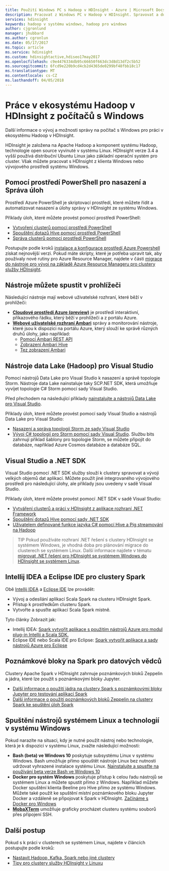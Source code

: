 ```yaml
---
title: Použití Windows PC s Hadoop v HDInsight - Azure | Microsoft Docs
description: Pracovat z Windows PC v Hadoop v HDInsight. Spravovat a dotaz clusterů pomocí nástroje PowerShell, sady Visual Studio a Linux. Vývoj řešení pro velká data pomocí rozhraní .NET.
services: hdinsight
keywords: hadoop v systému windows, hadoop pro windows
author: cjgronlund
manager: jhubbard
ms.author: cgronlun
ms.date: 05/17/2017
ms.topic: article
ms.service: hdinsight
ms.custom: hdinsightactive,hdiseo17may2017
ms.openlocfilehash: c9e4476334db95c66650f663dc3d8d13df2c5b52
ms.sourcegitcommit: 6fcd9e220b9cd4cb2d4365de0299bf48fbb18c17
ms.translationtype: MT
ms.contentlocale: cs-CZ
ms.lasthandoff: 04/05/2018
---
```

# <a name="work-in-the-hadoop-ecosystem-on-hdinsight-from-a-windows-pc"></a>Práce v ekosystému Hadoop v HDInsight z počítačů s Windows

Další informace o vývoj a možnosti správy na počítač s Windows pro práci v ekosystému Hadoop v HDInsight. 

HDInsight je založena na Apache Hadoop a komponent systému Hadoop, technologie open source vyvinuté v systému Linux. HDInsight verze 3.4 a vyšší používá distribuční Ubuntu Linux jako základní operační systém pro cluster. Však můžete pracovat s HDInsight z klienta Windows nebo vývojového prostředí systému Windows.

## <a name="use-powershell-for-deployment-and-management-tasks"></a>Pomocí prostředí PowerShell pro nasazení a Správa úloh
Prostředí Azure PowerShell je skriptovací prostředí, které můžete řídit a automatizovat nasazení a úlohy správy v HDInsight ze systému Windows.

Příklady úloh, které můžete provést pomocí prostředí PowerShell:

* [Vytvoření clusterů pomocí prostředí PowerShell](hdinsight-hadoop-create-linux-clusters-azure-powershell.md)
* [Spouštění dotazů Hive pomocí prostředí PowerShell](hadoop/apache-hadoop-use-hive-powershell.md)
* [Správa clusterů pomocí prostředí PowerShell](hdinsight-administer-use-powershell.md)

Postupujte podle kroků [instalace a konfigurace prostředí Azure Powershell](https://docs.microsoft.com/powershell/azure/install-azurerm-ps) získat nejnovější verzi. Pokud máte skripty, které je potřeba upravit tak, aby používaly nové rutiny pro Azure Resource Manager, najdete v části [migrace do nástroje pro vývoj na základě Azure Resource Manageru pro clustery služby HDInsight](hdinsight-hadoop-development-using-azure-resource-manager.md).

## <a name="utilities-you-can-run-in-a-browser"></a>Nástroje můžete spustit v prohlížeči
Následující nástroje mají webové uživatelské rozhraní, které běží v prohlížeči:
* **[Cloudové prostředí Azure (preview)](https://docs.microsoft.com/azure/cloud-shell/quickstart)**  je prostředí interaktivní, příkazového řádku, který běží v prohlížeči a z portálu Azure.
* **[Webové uživatelské rozhraní Ambari](hdinsight-hadoop-manage-ambari.md)**  správy a monitorování nástroje, které jsou k dispozici na portálu Azure, který slouží ke správě různých druhů úlohy, jako například:
    * [Pomocí Ambari REST API](hdinsight-hadoop-manage-ambari-rest-api.md)
    * [Zobrazení Ambari Hive](hadoop/apache-hadoop-use-hive-ambari-view.md)
    * [Tez zobrazení Ambari](hdinsight-debug-ambari-tez-view.md)

## <a name="data-lake-hadoop-tools-for-visual-studio"></a>Nástroje data Lake (Hadoop) pro Visual Studio
Pomocí nástrojů Data Lake pro Visual Studio k nasazení a správě topologie Storm. Nástroje data Lake nainstaluje taky SCP.NET SDK, která umožňuje vyvíjet topologie C# Storm pomocí sady Visual Studio.

Před přechodem na následující příklady [nainstalujte a nástrojů Data Lake pro Visual Studio](hadoop/apache-hadoop-visual-studio-tools-get-started.md). 

Příklady úloh, které můžete provést pomocí sady Visual Studio a nástrojů Data Lake pro Visual Studio:
* [Nasazení a správa topologií Storm ze sady Visual Studio](storm/apache-storm-deploy-monitor-topology-linux.md)
* [Vývoj C# topologií pro Storm pomocí sady Visual Studio](storm/apache-storm-develop-csharp-visual-studio-topology.md). Službu bits zahrnují příklad šablony pro topologie Storm, se můžete připojit do databáze, například Azure Cosmos databáze a databáze SQL.

## <a name="visual-studio-and-the-net-sdk"></a>Visual Studio a .NET SDK 

Visual Studio pomocí .NET SDK služby slouží k clustery spravovat a vývoji velkých objemů dat aplikací. Můžete použít jiné integrovaného vývojového prostředí pro následující úlohy, ale příklady jsou uvedeny v sadě Visual Studio.

Příklady úloh, které můžete provést pomocí .NET SDK v sadě Visual Studio:
* [Vytváření clusterů a práci v HDInsight z aplikace rozhraní .NET Framework](hdinsight-hadoop-create-linux-clusters-dotnet-sdk.md)
* [Spouštění dotazů Hive pomocí sady .NET SDK](hadoop/apache-hadoop-use-hive-dotnet-sdk.md)
* [Uživatelem definované funkce jazyka C# pomocí Hive a Pig streamování na Hadoop](hadoop/apache-hadoop-hive-pig-udf-dotnet-csharp.md)

> TIP Pokud používáte rozhraní .NET řešení s clustery HDInsight se systémem Windows, je vhodná doba pro plánování migrace do clusterech se systémem Linux. Další informace najdete v tématu [migrovat .NET řešení pro HDInsight se systémem Windows do HDInsight se systémem Linux](hdinsight-hadoop-migrate-dotnet-to-linux.md).

## <a name="intellij-idea-and-eclipse-ide-for-spark-clusters"></a>Intellij IDEA a Eclipse IDE pro clustery Spark
Obě [Intellij IDEA](https://www.jetbrains.com/idea/download) a [Eclipse IDE](https://www.eclipse.org/downloads/) lze provádět:
* Vývoj a odesílání aplikací Scala Spark na clusteru HDInsight Spark.
* Přístup k prostředkům clusteru Spark.
* Vytvořte a spusťte aplikací Scala Spark místně.

Tyto články Zobrazit jak: 
* Intellij IDEA: [Spark vytvořit aplikace s použitím nástrojů Azure pro modul plug-in Intellij a Scala SDK.](spark/apache-spark-intellij-tool-plugin.md)
* Eclipse IDE nebo Scala IDE pro Eclipse: [Spark vytvořit aplikace a sady nástrojů Azure pro Eclipse](spark/apache-spark-eclipse-tool-plugin.md) 


## <a name="notebooks-on-spark-for-data-scientists"></a>Poznámkové bloky na Spark pro datových vědců 
Clustery Apache Spark v HDInsight zahrnuje poznámkových bloků Zeppelin a jádra, které lze použít s poznámkovými bloky Jupyter. 

* [Další informace o použití jádra na clustery Spark s poznámkovými bloky Jupyter pro testování aplikací Spark](spark/apache-spark-zeppelin-notebook.md)
* [Další informace o použití poznámkových bloků Zeppelin na clustery Spark ke spuštění úloh Spark](spark/apache-spark-jupyter-notebook-kernels.md) 


## <a name="run-linux-based-tools-and-technologies-on-windows"></a>Spuštění nástrojů systémem Linux a technologií v systému Windows

Pokud narazíte na situaci, kdy je nutné použít nástroj nebo technologie, která je k dispozici v systému Linux, zvažte následující možnosti:

* **Bash (beta) ve Windows 10** poskytuje subsystému Linux v systému Windows. Bash umožňuje přímo spouštět nástroje Linux bez nutnosti udržovat vyhrazené instalace systému Linux. [Nainstalujte a spusťte na používání beta verze Bash ve Windows 10](https://msdn.microsoft.com/commandline/wsl/install_guide)
* **Docker pro systém Windows** poskytuje přístup k celou řadu nástrojů se systémem Linux a můžete spustit přímo z Windows. Například můžete Docker spuštění klienta Beeline pro Hive přímo ze systému Windows. Můžete také použít ke spuštění místní poznámkového bloku Jupyter Docker a vzdáleně se připojovat k Spark v HDInsight. [Začínáme s Docker pro Windows](https://docs.docker.com/docker-for-windows/)
* **[MobaXTerm](http://mobaxterm.mobatek.net/)**  umožňuje graficky procházet clusteru systému souborů přes připojení SSH.

## <a name="next-steps"></a>Další postup
Pokud s k práci v clusterech se systémem Linux, najdete v článcích postupujte podle kroků:
* [Nastavit Hadoop, Kafka, Spark nebo jiné clustery](hdinsight-hadoop-provision-linux-clusters.md)
* [Tipy pro clustery služby HDInsight v Linuxu](hdinsight-hadoop-linux-information.md)